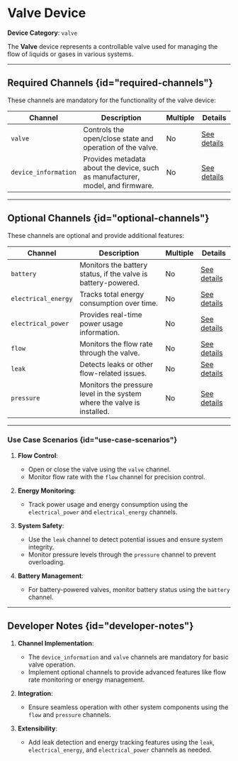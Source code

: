 # Valve Device

**Device Category**: `valve`

The **Valve** device represents a controllable valve used for managing the flow of liquids or gases
in various systems.

---

## Required Channels {id="required-channels"}

These channels are mandatory for the functionality of the valve device:

| **Channel**          | **Description**                                                                | **Multiple** | **Details**                                |
|----------------------|--------------------------------------------------------------------------------|--------------|--------------------------------------------|
| `valve`              | Controls the open/close state and operation of the valve.                      | No           | [See details](ValveChannel.md)             |
| `device_information` | Provides metadata about the device, such as manufacturer, model, and firmware. | No           | [See details](DeviceInformationChannel.md) |

---

## Optional Channels {id="optional-channels"}

These channels are optional and provide additional features:

| **Channel**         | **Description**                                                         | **Multiple** | **Details**                               |
|---------------------|-------------------------------------------------------------------------|--------------|-------------------------------------------|
| `battery`           | Monitors the battery status, if the valve is battery-powered.           | No           | [See details](BatteryChannel.md)          |
| `electrical_energy` | Tracks total energy consumption over time.                              | No           | [See details](ElectricalEnergyChannel.md) |
| `electrical_power`  | Provides real-time power usage information.                             | No           | [See details](ElectricalPowerChannel.md)  |
| `flow`              | Monitors the flow rate through the valve.                               | No           | [See details](FlowChannel.md)             |
| `leak`              | Detects leaks or other flow-related issues.                             | No           | [See details](LeakChannel.md)             |
| `pressure`          | Monitors the pressure level in the system where the valve is installed. | No           |  [See details](PressureChannel.md)        |

---

### Use Case Scenarios {id="use-case-scenarios"}

1. **Flow Control**:
    - Open or close the valve using the `valve` channel.
    - Monitor flow rate with the `flow` channel for precision control.

2. **Energy Monitoring**:
    - Track power usage and energy consumption using the `electrical_power` and `electrical_energy` channels.

3. **System Safety**:
    - Use the `leak` channel to detect potential issues and ensure system integrity.
    - Monitor pressure levels through the `pressure` channel to prevent overloading.

4. **Battery Management**:
    - For battery-powered valves, monitor battery status using the `battery` channel.

---

## Developer Notes {id="developer-notes"}

1. **Channel Implementation**:
    - The `device_information` and `valve` channels are mandatory for basic valve operation.
    - Implement optional channels to provide advanced features like flow rate monitoring or energy management.

2. **Integration**:
    - Ensure seamless operation with other system components using the `flow` and `pressure` channels.

3. **Extensibility**:
    - Add leak detection and energy tracking features using the `leak`, `electrical_energy`, and `electrical_power` channels as needed.
